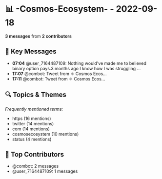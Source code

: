 # 📊 -Cosmos-Ecosystem- - 2022-09-18
**3 messages** from **2 contributors**

## 💬 Key Messages
- **07:04** @user_7164487109: Nothing would've made me to believed binary option pays.3 months ago I know how I was struggling ...
- **17:07** @combot: [‌‌‌‌‎⁠](https://twitter.com/CosmosEcosystem/status/1571546544297607169)Tweet from ⚛️ Cosmos Ecos...
- **17:11** @combot: [‌‌‌‌‎⁠](https://twitter.com/CosmosEcosystem/status/1571547329551028225)Tweet from ⚛️ Cosmos Ecos...

## 🔍 Topics & Themes
*Frequently mentioned terms:*
- https (16 mentions)
- twitter (14 mentions)
- com (14 mentions)
- cosmosecosystem (10 mentions)
- status (4 mentions)

## 👥 Top Contributors
- @combot: 2 messages
- @user_7164487109: 1 messages